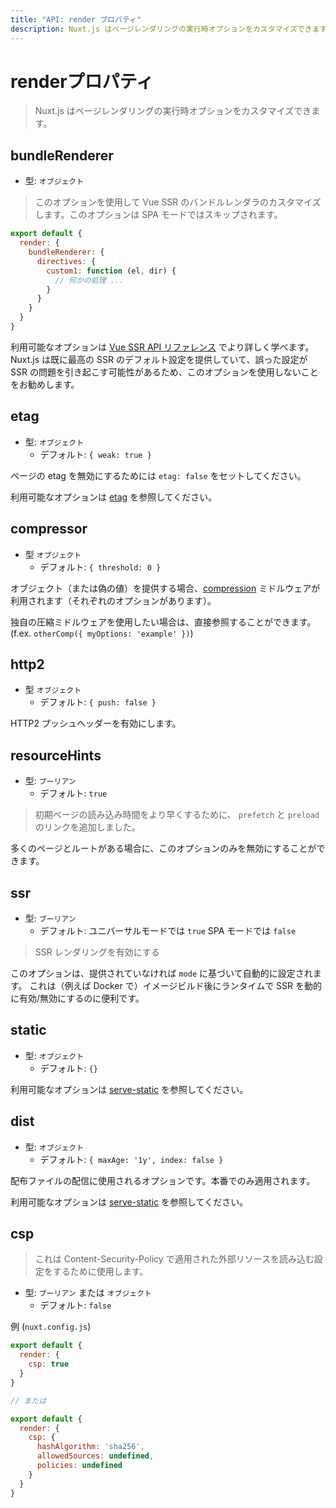 ```yaml
---
title: "API: render プロパティ"
description: Nuxt.js はページレンダリングの実行時オプションをカスタマイズできます。
---
```


# renderプロパティ

> Nuxt.js はページレンダリングの実行時オプションをカスタマイズできます。

## bundleRenderer
- 型: `オブジェクト`

> このオプションを使用して Vue SSR のバンドルレンダラのカスタマイズします。このオプションは SPA モードではスキップされます。

```js
export default {
  render: {
    bundleRenderer: {
      directives: {
        custom1: function (el, dir) {
          // 何かの処理 ...
        }
      }
    }
  }
}
```

利用可能なオプションは [Vue SSR API リファレンス](https://ssr.vuejs.org/ja/api/#レンダラオプション) でより詳しく学べます。
Nuxt.js は既に最高の SSR のデフォルト設定を提供していて、誤った設定が SSR の問題を引き起こす可能性があるため、このオプションを使用しないことをお勧めします。

## etag
- 型: `オブジェクト`
  - デフォルト: `{ weak: true }`

ページの etag を無効にするためには `etag: false` をセットしてください。

利用可能なオプションは [etag](https://www.npmjs.com/package/etag) を参照してください。

## compressor
- 型 `オブジェクト`
  - デフォルト: `{ threshold: 0 }`

オブジェクト（または偽の値）を提供する場合、[compression](https://www.npmjs.com/package/compression) ミドルウェアが利用されます（それぞれのオプションがあります）。

独自の圧縮ミドルウェアを使用したい場合は、直接参照することができます。(f.ex. `otherComp({ myOptions: 'example' })`)

## http2
- 型 `オブジェクト`
  - デフォルト: `{ push: false }`

HTTP2 プッシュヘッダーを有効にします。

## resourceHints
- 型: `ブーリアン`
  - デフォルト: `true`

> 初期ページの読み込み時間をより早くするために、 `prefetch` と `preload` のリンクを追加しました。

多くのページとルートがある場合に、このオプションのみを無効にすることができます。

## ssr
- 型: `ブーリアン`
  - デフォルト: ユニバーサルモードでは `true` SPA モードでは `false`

> SSR レンダリングを有効にする

このオプションは、提供されていなければ `mode` に基づいて自動的に設定されます。
これは（例えば Docker で）イメージビルド後にランタイムで SSR を動的に有効/無効にするのに便利です。

## static
- 型: `オブジェクト`
  - デフォルト: `{}`

利用可能なオプションは  [serve-static](https://www.npmjs.com/package/serve-static) を参照してください。

## dist
- 型: `オブジェクト`
  - デフォルト: `{ maxAge: '1y', index: false }`

配布ファイルの配信に使用されるオプションです。本番でのみ適用されます。

利用可能なオプションは  [serve-static](https://www.npmjs.com/package/serve-static) を参照してください。

## csp

> これは Content-Security-Policy で適用された外部リソースを読み込む設定をするために使用します。

- 型: `ブーリアン` または `オブジェクト`
  - デフォルト: `false`

例 (`nuxt.config.js`)

```js
export default {
  render: {
    csp: true
  }
}

// または

export default {
  render: {
    csp: {
      hashAlgorithm: 'sha256',
      allowedSources: undefined,
      policies: undefined
    }
  }
}
```
